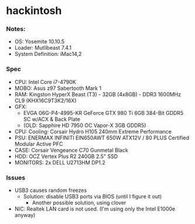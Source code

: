 # hackintosh

### Notes:
 * OS: Yosemite 10.10.5
 * Loader: Mutlibeast 7.4.1
 * System Definition: iMac14,2

### Spec
 * CPU: Intel Core i7-4790K
 * MOBO: Asus z97 Sabertooth Mark 1
 * RAM: Kingston HyperX Beast (T3) - 32GB (4x8GB) - DDR3 1600MHz CL9 (KHX16C9T3K2/16X)
 * GFX: 
   * EVGA 06G-P4-4995-KR GeForce GTX 980 Ti 6GB 384-Bit GDDR5 SC w/ACX & Back Plate
   * (OLD: Sapphire HD 7950 OC Vapor-X 3GB GDDR5)
 * CPU: Cooling: Corsair Hydro H105 240mm Extreme Performance
 * PSU: ENERMAX INFINITI EIN650AWT 650W ATX12V / 80 PLUS Certified Modular Active PFC
 * CASE: Corsair Vengeance C70 Gunmetal Black
 * HDD: OCZ Vertex Plus R2 240GB 2.5" SSD
 * MONITORS: 2x DELL U2713HM DP1.2

### Issues
 * USB3 causes random freezes
   * Solution: disable USB3 ports via BIOS (until I figure it out)
     * Another possible solution, using clover
 * NIC: Realtek LAN card is not used. (I'm using only the Intel E1000e anyway)
